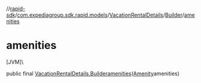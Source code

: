 //[rapid-sdk](../../../../index.md)/[com.expediagroup.sdk.rapid.models](../../index.md)/[VacationRentalDetails](../index.md)/[Builder](index.md)/[amenities](amenities.md)

# amenities

[JVM]\

public final [VacationRentalDetails.Builder](index.md)[amenities](amenities.md)([Amenity](../../-amenity/index.md)amenities)
